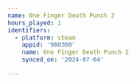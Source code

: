 ```yaml
---
name: One Finger Death Punch 2
hours_played: 1
identifiers:
  - platform: steam
    appid: '980300'
    name: One Finger Death Punch 2
    synced_on: '2024-07-04'

---
```

